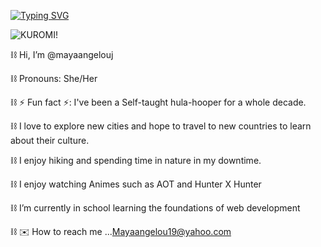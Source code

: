  [![Typing SVG](https://readme-typing-svg.demolab.com?font=Fira+Code&pause=1000&color=A52CC0&random=false&width=435&lines=%E2%8B%86%E2%99%B1%E2%9C%AE%E2%98%BD+Welcome+to+My+Github+%E2%98%BD%E2%9C%AE%E2%99%B0%E2%8B%86-+;%E2%8B%86%E2%99%B1%E2%9C%AE%E2%98%BDThanks+for+checking+out+my+page%E2%8B%86%E2%99%B1%E2%9C%AE%E2%98%BD)](https://git.io/typing-svg)

![KUROMI!](https://i.pinimg.com/originals/aa/93/5e/aa935eea47b8580063fc374a0709336f.jpg)

⛓ Hi, I’m @mayaangelouj

⛓ Pronouns: She/Her

⛓ ⚡ Fun fact ⚡: I've been a Self-taught hula-hooper for a whole decade. 

⛓ I love to explore new cities and hope to travel to new countries to learn about their culture.

⛓ I enjoy hiking and spending time in nature in my downtime.

⛓ I enjoy watching Animes such as AOT and Hunter X Hunter

⛓ I’m currently in school learning the foundations of web development




⛓ ✉ How to reach me ...<Mayaangelou19@yahoo.com>





<!---
mayaangelouj/mayaangelouj is a ✨ special ✨ repository because its `README.md` (this file) appears on your GitHub profile.
You can click the Preview link to take a look at your changes.
--->
